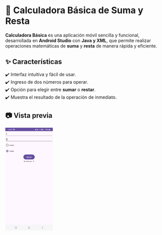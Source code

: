 # 📱 Calculadora Básica de Suma y Resta  

**Calculadora Básica** es una aplicación móvil sencilla y funcional, desarrollada en **Android Studio** con **Java y XML**, que permite realizar operaciones matemáticas de **suma** y **resta** de manera rápida y eficiente.  

## ✨ Características  
✔️ Interfaz intuitiva y fácil de usar.  
✔️ Ingreso de dos números para operar.  
✔️ Opción para elegir entre **sumar** o **restar**.  
✔️ Muestra el resultado de la operación de inmediato.  

## 📷 Vista previa  

<img src="https://github.com/Franciscaii/SumOrSubtractApp/blob/main/WhatsApp%20Image%202025-01-16%20at%2020.07.54.jpeg" alt="Captura de pantalla" width="150"/>





